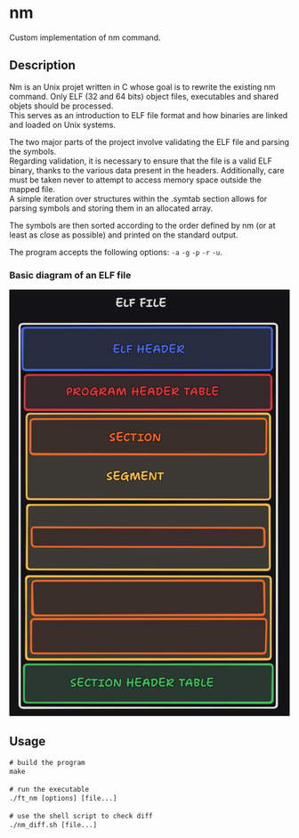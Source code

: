 # nm

Custom implementation of nm command.

## Description

Nm is an Unix projet written in C whose goal is to rewrite the existing nm command. Only ELF (32 and 64 bits) object files, executables and shared objets should be processed.  
This serves as an introduction to ELF file format and how binaries are linked and loaded on Unix systems.

The two major parts of the project involve validating the ELF file and parsing the symbols.  
Regarding validation, it is necessary to ensure that the file is a valid ELF binary, thanks to the various data present in the headers. Additionally, care must be taken never to attempt to access memory space outside the mapped file.  
A simple iteration over structures within the .symtab section allows for parsing symbols and storing them in an allocated array.  

The symbols are then sorted according to the order defined by nm (or at least as close as possible) and printed on the standard output.

The program accepts the following options: `-a` `-g` `-p` `-r` `-u`.

### Basic diagram of an ELF file

![Diagram](img/diagram.png)

## Usage

```
# build the program
make

# run the executable
./ft_nm [options] [file...]

# use the shell script to check diff
./nm_diff.sh [file...]
```
